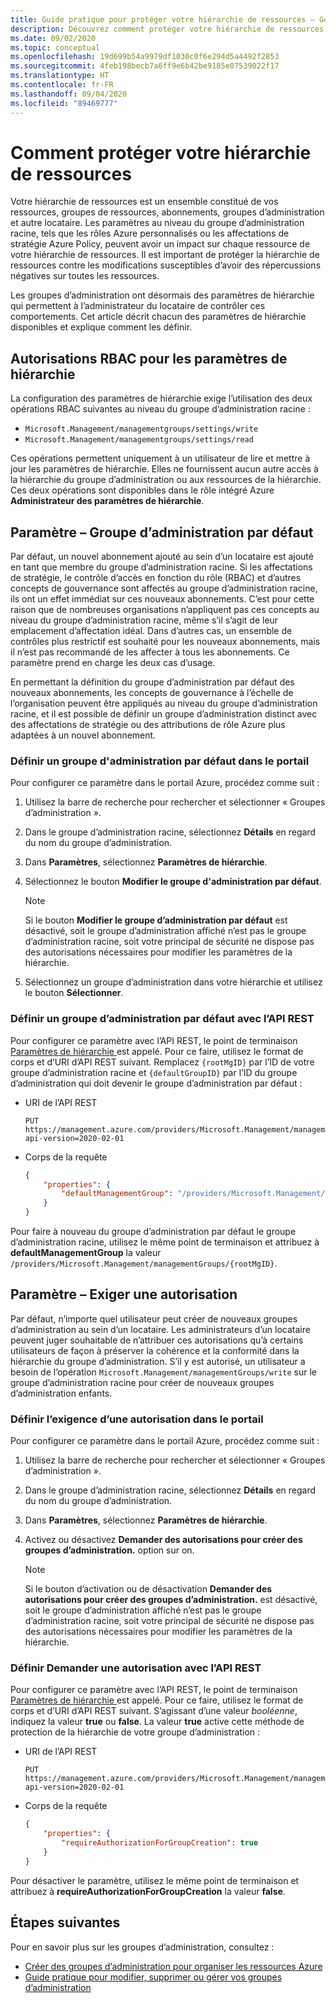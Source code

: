 ```yaml
---
title: Guide pratique pour protéger votre hiérarchie de ressources – Gouvernance Azure
description: Découvrez comment protéger votre hiérarchie de ressources avec des paramètres de hiérarchie qui incluent la définition du groupe d’administration par défaut.
ms.date: 09/02/2020
ms.topic: conceptual
ms.openlocfilehash: 19d699b54a9979df1030c0f6e294d5a4492f2853
ms.sourcegitcommit: 4feb198becb7a6ff9e6b42be9185e07539022f17
ms.translationtype: HT
ms.contentlocale: fr-FR
ms.lasthandoff: 09/04/2020
ms.locfileid: "89469777"
---
```

# <a name="how-to-protect-your-resource-hierarchy"></a>Comment protéger votre hiérarchie de ressources

Votre hiérarchie de ressources est un ensemble constitué de vos ressources, groupes de ressources, abonnements, groupes d’administration et autre locataire. Les paramètres au niveau du groupe d’administration racine, tels que les rôles Azure personnalisés ou les affectations de stratégie Azure Policy, peuvent avoir un impact sur chaque ressource de votre hiérarchie de ressources. Il est important de protéger la hiérarchie de ressources contre les modifications susceptibles d’avoir des répercussions négatives sur toutes les ressources.

Les groupes d’administration ont désormais des paramètres de hiérarchie qui permettent à l’administrateur du locataire de contrôler ces comportements. Cet article décrit chacun des paramètres de hiérarchie disponibles et explique comment les définir.

## <a name="rbac-permissions-for-hierarchy-settings"></a>Autorisations RBAC pour les paramètres de hiérarchie

La configuration des paramètres de hiérarchie exige l’utilisation des deux opérations RBAC suivantes au niveau du groupe d’administration racine :

- `Microsoft.Management/managementgroups/settings/write`
- `Microsoft.Management/managementgroups/settings/read`

Ces opérations permettent uniquement à un utilisateur de lire et mettre à jour les paramètres de hiérarchie. Elles ne fournissent aucun autre accès à la hiérarchie du groupe d’administration ou aux ressources de la hiérarchie. Ces deux opérations sont disponibles dans le rôle intégré Azure **Administrateur des paramètres de hiérarchie**.

## <a name="setting---default-management-group"></a>Paramètre – Groupe d’administration par défaut

Par défaut, un nouvel abonnement ajouté au sein d’un locataire est ajouté en tant que membre du groupe d’administration racine. Si les affectations de stratégie, le contrôle d’accès en fonction du rôle (RBAC) et d’autres concepts de gouvernance sont affectés au groupe d’administration racine, ils ont un effet immédiat sur ces nouveaux abonnements. C’est pour cette raison que de nombreuses organisations n’appliquent pas ces concepts au niveau du groupe d’administration racine, même s’il s’agit de leur emplacement d’affectation idéal. Dans d’autres cas, un ensemble de contrôles plus restrictif est souhaité pour les nouveaux abonnements, mais il n’est pas recommandé de les affecter à tous les abonnements. Ce paramètre prend en charge les deux cas d’usage.

En permettant la définition du groupe d’administration par défaut des nouveaux abonnements, les concepts de gouvernance à l’échelle de l’organisation peuvent être appliqués au niveau du groupe d’administration racine, et il est possible de définir un groupe d’administration distinct avec des affectations de stratégie ou des attributions de rôle Azure plus adaptées à un nouvel abonnement.

### <a name="set-default-management-group-in-portal"></a>Définir un groupe d'administration par défaut dans le portail

Pour configurer ce paramètre dans le portail Azure, procédez comme suit :

1. Utilisez la barre de recherche pour rechercher et sélectionner « Groupes d’administration ».

1. Dans le groupe d’administration racine, sélectionnez **Détails** en regard du nom du groupe d’administration.

1. Dans **Paramètres**, sélectionnez **Paramètres de hiérarchie**.

1. Sélectionnez le bouton **Modifier le groupe d'administration par défaut**.

   > [!NOTE]
   > Si le bouton **Modifier le groupe d’administration par défaut** est désactivé, soit le groupe d’administration affiché n’est pas le groupe d’administration racine, soit votre principal de sécurité ne dispose pas des autorisations nécessaires pour modifier les paramètres de la hiérarchie.

1. Sélectionnez un groupe d’administration dans votre hiérarchie et utilisez le bouton **Sélectionner**.

### <a name="set-default-management-group-with-rest-api"></a>Définir un groupe d’administration par défaut avec l’API REST

Pour configurer ce paramètre avec l’API REST, le point de terminaison [Paramètres de hiérarchie ](/rest/api/resources/hierarchysettings) est appelé. Pour ce faire, utilisez le format de corps et d’URI d’API REST suivant. Remplacez `{rootMgID}` par l’ID de votre groupe d’administration racine et `{defaultGroupID}` par l’ID du groupe d’administration qui doit devenir le groupe d’administration par défaut :

- URI de l’API REST

  ```http
  PUT https://management.azure.com/providers/Microsoft.Management/managementGroups/{rootMgID}/settings/default?api-version=2020-02-01
  ```

- Corps de la requête

  ```json
  {
      "properties": {
          "defaultManagementGroup": "/providers/Microsoft.Management/managementGroups/{defaultGroupID}"
      }
  }
  ```

Pour faire à nouveau du groupe d’administration par défaut le groupe d’administration racine, utilisez le même point de terminaison et attribuez à **defaultManagementGroup** la valeur `/providers/Microsoft.Management/managementGroups/{rootMgID}`.

## <a name="setting---require-authorization"></a>Paramètre – Exiger une autorisation

Par défaut, n’importe quel utilisateur peut créer de nouveaux groupes d’administration au sein d’un locataire. Les administrateurs d’un locataire peuvent juger souhaitable de n’attribuer ces autorisations qu’à certains utilisateurs de façon à préserver la cohérence et la conformité dans la hiérarchie du groupe d’administration. S’il y est autorisé, un utilisateur a besoin de l’opération `Microsoft.Management/managementGroups/write` sur le groupe d’administration racine pour créer de nouveaux groupes d’administration enfants.

### <a name="set-require-authorization-in-portal"></a>Définir l’exigence d’une autorisation dans le portail

Pour configurer ce paramètre dans le portail Azure, procédez comme suit :

1. Utilisez la barre de recherche pour rechercher et sélectionner « Groupes d’administration ».

1. Dans le groupe d’administration racine, sélectionnez **Détails** en regard du nom du groupe d’administration.

1. Dans **Paramètres**, sélectionnez **Paramètres de hiérarchie**.

1. Activez ou désactivez **Demander des autorisations pour créer des groupes d’administration.** option sur on.

   > [!NOTE]
   > Si le bouton d’activation ou de désactivation **Demander des autorisations pour créer des groupes d’administration.** est désactivé, soit le groupe d’administration affiché n’est pas le groupe d’administration racine, soit votre principal de sécurité ne dispose pas des autorisations nécessaires pour modifier les paramètres de la hiérarchie.

### <a name="set-require-authorization-with-rest-api"></a>Définir Demander une autorisation avec l’API REST

Pour configurer ce paramètre avec l’API REST, le point de terminaison [Paramètres de hiérarchie ](/rest/api/resources/hierarchysettings) est appelé. Pour ce faire, utilisez le format de corps et d’URI d’API REST suivant. S’agissant d’une valeur _booléenne_, indiquez la valeur **true** ou **false**. La valeur **true** active cette méthode de protection de la hiérarchie de votre groupe d’administration :

- URI de l’API REST

  ```http
  PUT https://management.azure.com/providers/Microsoft.Management/managementGroups/{rootMgID}/settings/default?api-version=2020-02-01
  ```

- Corps de la requête

  ```json
  {
      "properties": {
          "requireAuthorizationForGroupCreation": true
      }
  }
  ```

Pour désactiver le paramètre, utilisez le même point de terminaison et attribuez à **requireAuthorizationForGroupCreation** la valeur **false**.

## <a name="next-steps"></a>Étapes suivantes

Pour en savoir plus sur les groupes d’administration, consultez :

- [Créer des groupes d’administration pour organiser les ressources Azure](../create.md)
- [Guide pratique pour modifier, supprimer ou gérer vos groupes d’administration](../manage.md)
